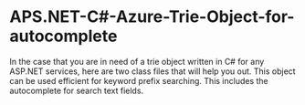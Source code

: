 APS.NET-C#-Azure-Trie-Object-for-autocomplete
=============================================

In the case that you are in need of a trie object written in C# for any ASP.NET services, here are two class files that will help you out. This object can be used efficient for keyword prefix searching. This includes the autocomplete for search text fields.
